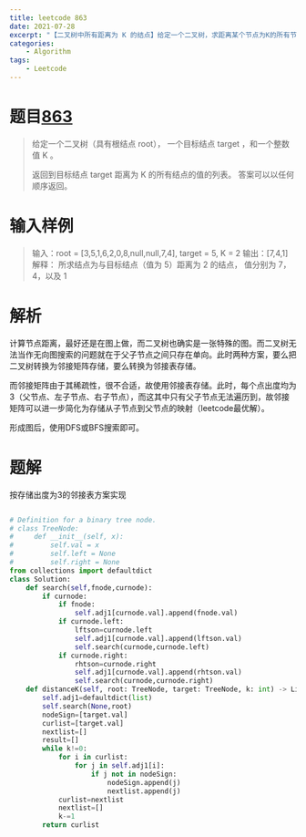 ```yaml
---
title: leetcode 863
date: 2021-07-28
excerpt: "【二叉树中所有距离为 K 的结点】给定一个二叉树，求距离某个节点为K的所有节点..."
categories: 
    - Algorithm
tags: 
    - Leetcode
---
```




# 题目[863](https://leetcode-cn.com/problems/all-nodes-distance-k-in-binary-tree)

> 给定一个二叉树（具有根结点 root）， 一个目标结点 target ，和一个整数值 K 。
>
> 返回到目标结点 target 距离为 K 的所有结点的值的列表。 答案可以以任何顺序返回。
>

# 输入样例

> 输入：root = [3,5,1,6,2,0,8,null,null,7,4], target = 5, K = 2
> 输出：[7,4,1]
> 解释：
> 所求结点为与目标结点（值为 5）距离为 2 的结点，
> 值分别为 7，4，以及 1

# 解析

计算节点距离，最好还是在图上做，而二叉树也确实是一张特殊的图。而二叉树无法当作无向图搜索的问题就在于父子节点之间只存在单向。此时两种方案，要么把二叉树转换为邻接矩阵存储，要么转换为邻接表存储。

而邻接矩阵由于其稀疏性，很不合适，故使用邻接表存储。此时，每个点出度均为3（父节点、左子节点、右子节点），而这其中只有父子节点无法遍历到，故邻接矩阵可以进一步简化为存储从子节点到父节点的映射（leetcode最优解）。

形成图后，使用DFS或BFS搜索即可。

# 题解

按存储出度为3的邻接表方案实现

```python

# Definition for a binary tree node.
# class TreeNode:
#     def __init__(self, x):
#         self.val = x
#         self.left = None
#         self.right = None
from collections import defaultdict
class Solution:
    def search(self,fnode,curnode):
        if curnode:
            if fnode:
                self.adj1[curnode.val].append(fnode.val)
            if curnode.left:
                lftson=curnode.left
                self.adj1[curnode.val].append(lftson.val)
                self.search(curnode,curnode.left)
            if curnode.right:
                rhtson=curnode.right
                self.adj1[curnode.val].append(rhtson.val)
                self.search(curnode,curnode.right)
    def distanceK(self, root: TreeNode, target: TreeNode, k: int) -> List[int]:
        self.adj1=defaultdict(list)
        self.search(None,root)
        nodeSign=[target.val]
        curlist=[target.val]
        nextlist=[]
        result=[]
        while k!=0:
            for i in curlist:
                for j in self.adj1[i]:
                    if j not in nodeSign:
                        nodeSign.append(j)
                        nextlist.append(j)
            curlist=nextlist
            nextlist=[]
            k-=1
        return curlist
```

